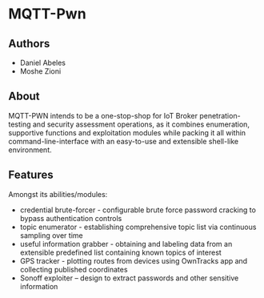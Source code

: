 # MQTT-Pwn

## Authors
* Daniel Abeles
* Moshe Zioni

## About
MQTT-PWN intends to be a one-stop-shop for IoT Broker penetration-testing and security assessment operations, as it combines enumeration, supportive functions and exploitation modules while packing it all within command-line-interface with an easy-to-use and extensible shell-like environment. 

 
## Features
Amongst its abilities/modules:
* credential brute-forcer - configurable brute force password cracking to bypass authentication controls
* topic enumerator - establishing comprehensive topic list via continuous sampling over time
* useful information grabber - obtaining and labeling data from an extensible predefined list containing known topics of interest
* GPS tracker - plotting routes from devices using OwnTracks app and collecting published coordinates
* Sonoff exploiter – design to extract passwords and other sensitive information
